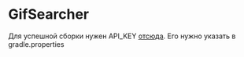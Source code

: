 # GifSearcher
Для успешной сборки нужен API_KEY [отсюда](https://giphy.com/). Его нужно указать в gradle.properties
